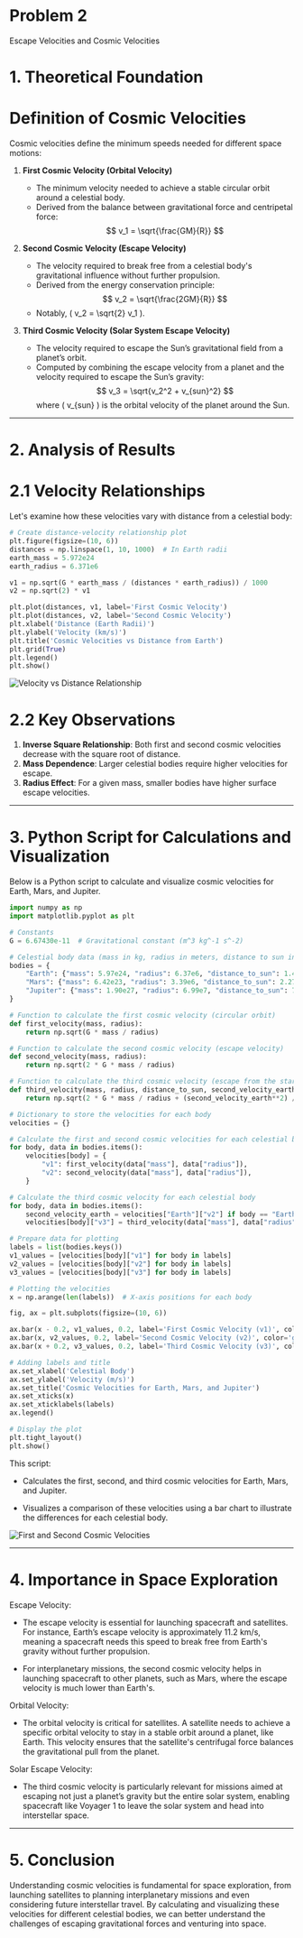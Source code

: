 # Problem 2

Escape Velocities and Cosmic Velocities

# 1. Theoretical Foundation

# Definition of Cosmic Velocities
Cosmic velocities define the minimum speeds needed for different space motions:


1. **First Cosmic Velocity (Orbital Velocity)**

   - The minimum velocity needed to achieve a stable circular orbit around a celestial body.
   - Derived from the balance between gravitational force and centripetal force:
     $$
     v_1 = \sqrt{\frac{GM}{R}}
     $$

2. **Second Cosmic Velocity (Escape Velocity)**

   - The velocity required to break free from a celestial body's gravitational influence without further propulsion.
   - Derived from the energy conservation principle:
     $$
     v_2 = \sqrt{\frac{2GM}{R}}
     $$
   - Notably, \( v_2 = \sqrt{2} v_1 \).

3. **Third Cosmic Velocity (Solar System Escape Velocity)**

   - The velocity required to escape the Sun’s gravitational field from a planet’s orbit.
   - Computed by combining the escape velocity from a planet and the velocity required to escape the Sun’s gravity:
     $$
     v_3 = \sqrt{v_2^2 + v_{sun}^2}
     $$
   where \( v_{sun} \) is the orbital velocity of the planet around the Sun.

---

# 2. Analysis of Results

# 2.1 Velocity Relationships

Let's examine how these velocities vary with distance from a celestial body:

```python
# Create distance-velocity relationship plot
plt.figure(figsize=(10, 6))
distances = np.linspace(1, 10, 1000)  # In Earth radii
earth_mass = 5.972e24
earth_radius = 6.371e6

v1 = np.sqrt(G * earth_mass / (distances * earth_radius)) / 1000
v2 = np.sqrt(2) * v1

plt.plot(distances, v1, label='First Cosmic Velocity')
plt.plot(distances, v2, label='Second Cosmic Velocity')
plt.xlabel('Distance (Earth Radii)')
plt.ylabel('Velocity (km/s)')
plt.title('Cosmic Velocities vs Distance from Earth')
plt.grid(True)
plt.legend()
plt.show()
```

![Velocity vs Distance Relationship](images_gravity/problem2_gravity2.png)

# 2.2 Key Observations

1. **Inverse Square Relationship**: Both first and second cosmic velocities decrease with the square root of distance.
2. **Mass Dependence**: Larger celestial bodies require higher velocities for escape.
3. **Radius Effect**: For a given mass, smaller bodies have higher surface escape velocities.

---

# 3. Python Script for Calculations and Visualization
Below is a Python script to calculate and visualize cosmic velocities for Earth, Mars, and Jupiter.

```python
import numpy as np
import matplotlib.pyplot as plt

# Constants
G = 6.67430e-11  # Gravitational constant (m^3 kg^-1 s^-2)

# Celestial body data (mass in kg, radius in meters, distance to sun in meters)
bodies = {
    "Earth": {"mass": 5.97e24, "radius": 6.37e6, "distance_to_sun": 1.496e11},
    "Mars": {"mass": 6.42e23, "radius": 3.39e6, "distance_to_sun": 2.279e11},
    "Jupiter": {"mass": 1.90e27, "radius": 6.99e7, "distance_to_sun": 7.785e11},
}

# Function to calculate the first cosmic velocity (circular orbit)
def first_velocity(mass, radius):
    return np.sqrt(G * mass / radius)

# Function to calculate the second cosmic velocity (escape velocity)
def second_velocity(mass, radius):
    return np.sqrt(2 * G * mass / radius)

# Function to calculate the third cosmic velocity (escape from the star's gravitational influence)
def third_velocity(mass, radius, distance_to_sun, second_velocity_earth):
    return np.sqrt(2 * G * mass / radius + (second_velocity_earth**2) / 2)

# Dictionary to store the velocities for each body
velocities = {}

# Calculate the first and second cosmic velocities for each celestial body
for body, data in bodies.items():
    velocities[body] = {
        "v1": first_velocity(data["mass"], data["radius"]),
        "v2": second_velocity(data["mass"], data["radius"]),
    }

# Calculate the third cosmic velocity for each celestial body
for body, data in bodies.items():
    second_velocity_earth = velocities["Earth"]["v2"] if body == "Earth" else 0
    velocities[body]["v3"] = third_velocity(data["mass"], data["radius"], data["distance_to_sun"], second_velocity_earth)

# Prepare data for plotting
labels = list(bodies.keys())
v1_values = [velocities[body]["v1"] for body in labels]
v2_values = [velocities[body]["v2"] for body in labels]
v3_values = [velocities[body]["v3"] for body in labels]

# Plotting the velocities
x = np.arange(len(labels))  # X-axis positions for each body

fig, ax = plt.subplots(figsize=(10, 6))

ax.bar(x - 0.2, v1_values, 0.2, label='First Cosmic Velocity (v1)', color='blue')
ax.bar(x, v2_values, 0.2, label='Second Cosmic Velocity (v2)', color='green')
ax.bar(x + 0.2, v3_values, 0.2, label='Third Cosmic Velocity (v3)', color='red')

# Adding labels and title
ax.set_xlabel('Celestial Body')
ax.set_ylabel('Velocity (m/s)')
ax.set_title('Cosmic Velocities for Earth, Mars, and Jupiter')
ax.set_xticks(x)
ax.set_xticklabels(labels)
ax.legend()

# Display the plot
plt.tight_layout()
plt.show()

```
This script:

- Calculates the first, second, and third cosmic velocities for Earth, Mars, and Jupiter.

- Visualizes a comparison of these velocities using a bar chart to illustrate the differences for each celestial body.

![First and Second Cosmic Velocities](images_gravity/problem2_gravity.png)

---

# 4. Importance in Space Exploration

Escape Velocity:

- The escape velocity is essential for launching spacecraft and satellites. For instance, Earth’s escape velocity is approximately 11.2 km/s, meaning a spacecraft needs this speed to break free from Earth's gravity without further propulsion.

- For interplanetary missions, the second cosmic velocity helps in launching spacecraft to other planets, such as Mars, where the escape velocity is much lower than Earth's.

Orbital Velocity:

- The orbital velocity is critical for satellites. A satellite needs to achieve a specific orbital velocity to stay in a stable orbit around a planet, like Earth. This velocity ensures that the satellite's centrifugal force balances the gravitational pull from the planet.

Solar Escape Velocity:

- The third cosmic velocity is particularly relevant for missions aimed at escaping not just a planet’s gravity but the entire solar system, enabling spacecraft like Voyager 1 to leave the solar system and head into interstellar space.


---

# 5. Conclusion
Understanding cosmic velocities is fundamental for space exploration, from launching satellites to planning interplanetary missions and even considering future interstellar travel. By calculating and visualizing these velocities for different celestial bodies, we can better understand the challenges of escaping gravitational forces and venturing into space.
